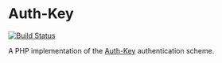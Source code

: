 # Auth-Key

[![Build Status](https://secure.travis-ci.org/johnstevenson/authkey.png)](http://travis-ci.org/johnstevenson/authkey)

A PHP implementation of the [Auth-Key] authentication scheme.

[Auth-Key]: https://github.com/johnstevenson/authkey/wiki/Auth-Key-Specification

